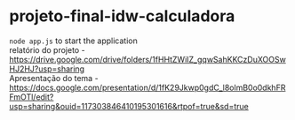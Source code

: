 # projeto-final-idw-calculadora

`node app.js` to start the application <br>
relatório do projeto - https://drive.google.com/drive/folders/1fHHtZWiIZ_gqwSahKKCzDuXOOSwHJ2HJ?usp=sharing <br>
Apresentação do tema - https://docs.google.com/presentation/d/1fK29Jkwp0gdC_l8olmB0o0dkhFRFmOTl/edit?usp=sharing&ouid=117303846410195301616&rtpof=true&sd=true

